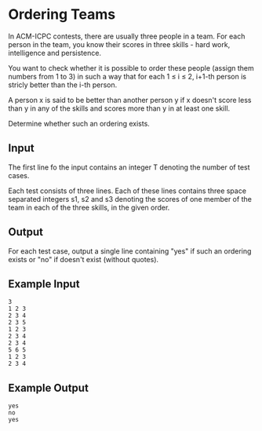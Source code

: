 # Ordering Teams

In ACM-ICPC contests, there are usually three people in a team. For each person in the team, you know their scores in three skills - hard work, intelligence and persistence.

You want to check whether it is possible to order these people (assign them numbers from 1 to 3) in such a way that for each 1 ≤ i ≤ 2, i+1-th person is stricly better than the i-th person.

A person x is said to be better than another person y if x doesn't score less than y in any of the skills and scores more than y in at least one skill.

Determine whether such an ordering exists.

## Input

The first line fo the input contains an integer T denoting the number of test cases.

Each test consists of three lines. Each of these lines contains three space separated integers s1, s2 and s3 denoting the scores of one member of the team in each of the three skills, in the given order.

## Output

For each test case, output a single line containing "yes" if such an ordering exists or "no" if doesn't exist (without quotes).

## Example Input

```
3
1 2 3
2 3 4
2 3 5
1 2 3
2 3 4
2 3 4
5 6 5
1 2 3
2 3 4
```

## Example Output

```
yes
no
yes
```
